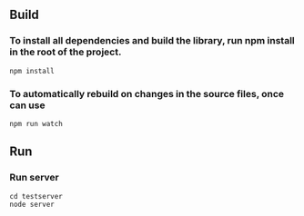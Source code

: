 Build
----------------------
### To install all dependencies and build the library, run npm install in the root of the project.
    npm install
### To automatically rebuild on changes in the source files, once can use
    npm run watch
    
Run
----
### Run server
    cd testserver
    node server
